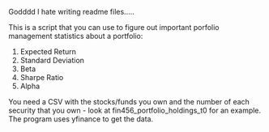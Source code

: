 Godddd I hate writing readme files.....

This is a script that you can use to figure out important porfolio management statistics about a portfolio:
1. Expected Return
2. Standard Deviation
3. Beta
4. Sharpe Ratio
5. Alpha

You need a CSV with the stocks/funds you own and the number of each security that you own - look at fin456_portfolio_holdings_t0 for an example. 
The program uses yfinance to get the data.
